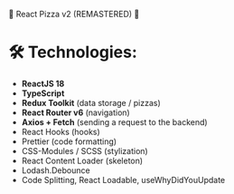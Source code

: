 
🍕 React Pizza v2 (REMASTERED) 🍕


# 🛠 Technologies:

- **ReactJS 18**
- **TypeScript**
- **Redux Toolkit** (data storage / pizzas)
- **React Router v6** (navigation)
- **Axios + Fetch** (sending a request to the backend)
- React Hooks (hooks)
- Prettier (code formatting)
- CSS-Modules / SCSS (stylization)
- React Content Loader (skeleton)
- Lodash.Debounce
- Code Splitting, React Loadable, useWhyDidYouUpdate
